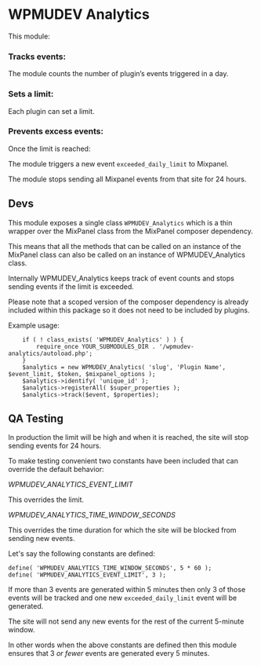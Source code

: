 # WPMUDEV Analytics

This module:

### Tracks events:
The module counts the number of plugin’s events triggered in a day.
 
### Sets a limit:
Each plugin can set a limit.

### Prevents excess events: 
 
Once the limit is reached:

The module triggers a new event `exceeded_daily_limit` to Mixpanel.

The module stops sending all Mixpanel events from that site for 24 hours.

## Devs

This module exposes a single class `WPMUDEV_Analytics` which is a thin wrapper over the MixPanel class from the MixPanel composer dependency.

This means that all the methods that can be called on an instance of the MixPanel class can also be called on an instance of WPMUDEV_Analytics class. 

Internally WPMUDEV_Analytics keeps track of event counts and stops sending events if the limit is exceeded.

Please note that a scoped version of the composer dependency is already included within this package so it does not need to be included by plugins.

Example usage:
```
    if ( ! class_exists( 'WPMUDEV_Analytics' ) ) {
        require_once YOUR_SUBMODULES_DIR . '/wpmudev-analytics/autoload.php';
    }
    $analytics = new WPMUDEV_Analytics( 'slug', 'Plugin Name', $event_limit, $token, $mixpanel_options );
    $analytics->identify( 'unique_id' );
    $analytics->registerAll( $super_properties );
    $analytics->track($event, $properties);
```

## QA Testing

In production the limit will be high and when it is reached, the site will stop sending events for 24 hours.

To make testing convenient two constants have been included that can override the default behavior:

*WPMUDEV_ANALYTICS_EVENT_LIMIT*

This overrides the limit.

*WPMUDEV_ANALYTICS_TIME_WINDOW_SECONDS*

This overrides the time duration for which the site will be blocked from sending new events.

Let's say the following constants are defined:
```
define( 'WPMUDEV_ANALYTICS_TIME_WINDOW_SECONDS', 5 * 60 );
define( 'WPMUDEV_ANALYTICS_EVENT_LIMIT', 3 );
```
If more than 3 events are generated within 5 minutes then only 3 of those events will be tracked and one new `exceeded_daily_limit` event will be generated. 

The site will not send any new events for the rest of the current 5-minute window.

In other words when the above constants are defined then this module ensures that 3 _or fewer_ events are generated every 5 minutes.
